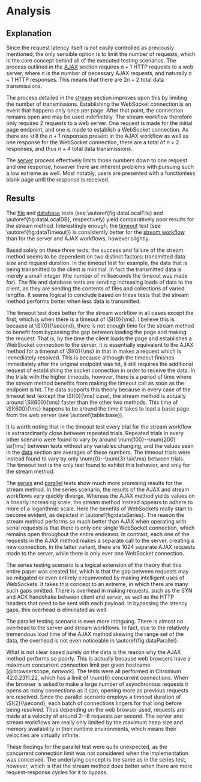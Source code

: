 # Analysis

## Explanation

Since the request latency itself is not easily controlled as previously mentioned, the only sensible option is to limit the number of requests, which is the core concept behind all of the executed testing scenarios.
The process outlined in the [AJAX](#ajax) section requires $n + 1$ HTTP requests to a web server, where $n$ is the number of necessary AJAX requests, and naturally $n + 1$ HTTP responses.
This means that there are $2n + 2$ total data transmissions.

The process detailed in the [stream](#stream) section improves upon this by limiting the number of transmissions.
Establishing the WebSocket connection is an event that happens only once per page.
After that point, the connection remains open and may be used indefinitely.
The stream workflow therefore only requires $2$ requests to a web server.
One request is made for the initial page endpoint, and one is made to establish a WebSocket connection.
As there are still the $n + 1$ responses present in the AJAX workflow as well as one response for the WebSocket connection, there are a total of $n + 2$ responses, and thus $n + 4$ total data transmissions.

The [server](#server) process effectively limits those numbers down to one request and one response, however there are inherent problems with pursuing such a low extreme as well.
Most notably, users are presented with a functionless blank page until the response is received.


## Results

The [file](#local-file) and [database](#local-database) tests (see \autoref{fig:dataLocalFile} and \autoref{fig:dataLocalDB}, respectively) yield comparatively poor results for the stream method.
Interestingly enough, the [timeout](#timeout) test (see \autoref{fig:dataTimeout}) is consistently better for the [stream workflow](#stream) than for the server and AJAX workflows, however slightly.

Based solely on these three tests, the success and failure of the stream method seems to be dependent on two distinct factors:  transmitted data size and request duration.
In the timeout test for example, the data that is being transmitted to the client is minimal.
In fact the transmitted data is merely a small integer (the number of milliseconds the timeout was made for).
The file and database tests are sending increasing loads of data to the client, as they are sending the contents of files and collections of varied lengths.
It seems logical to conclude based on these tests that the stream method performs better when less data is transmitted.

The timeout test does better for the stream workflow in all cases except the first, which is when there is a timeout of \SI{0}{\ms}.
I believe this is because at \SI{0}{\second}, there is not enough time for the stream method to benefit from bypassing the gap between loading the page and making the request.
That is, by the time the client loads the page and establishes a WebSocket connection to the server, it is essentially equivalent to the AJAX method for a timeout of \SI{0}{\ms} in that in makes a request which is immediately resolved.
This is because although the timeout finishes immediately after the original endpoint was hit, it still requires the additional request of establishing the socket connection in order to receive the data.
In the trials with the higher timeouts, however, there is a period of time where the stream method benefits from making the timeout call as soon as the endpoint is hit.
The data supports this theory because in every case of the timeout test (except the \SI{0}{\ms} case), the stream method is actually around \SI{600}{\ms} faster than the other two methods.
This time of \SI{600}{\ms} happens to be around the time it takes to load a basic page from the web server (see \autoref{table:base}).

It is worth noting that in the timeout test every trial for the stream workflow is extraordinarily close between repeated trials.
Repeated trials in every other scenario were found to vary by around \num{100}--\num{200} \si{\ms} between tests without any variables changing, and the values seen in the [data](#data) section are averages of these numbers.
The timeout trials were instead found to vary by only \num{0}--\num{3} \si{\ms} between trials.
The timeout test is the only test found to exhibit this behavior, and only for the stream method.

The [series](#series) and [parallel](#parallel) tests show much more promising results for the stream method.
In the series scenario, the results of the AJAX and stream workflows very quickly diverge.
Whereas the AJAX method yields values on a linearly increasing scale, the stream method instead appears to adhere to more of a logarithmic scale.
Here the benefits of WebSockets really start to become evident, as depicted in \autoref{fig:dataSeries}.
The reason the stream method performs so much better than AJAX when operating with serial requests is that there is only one single WebSocket connection, which remains open throughout the entire endeavor.
In contrast, each one of the requests in the AJAX method makes a separate call to the server, creating a new connection.
In the latter variant, there are 1024 separate AJAX requests made to the server, while there is only ever one WebSocket connection.

The series testing scenario is a logical extension of the theory that this entire paper was created for, which is that the gap between requests may be mitigated or even entirely circumvented by making intelligent uses of WebSockets.
It takes this concept to an extreme, in which there are many such gaps omitted.
There is overhead in making requests, such as the SYN and ACK handshake between client and server, as well as the HTTP headers that need to be sent with each payload.
In bypassing the latency gaps, this overhead is eliminated as well.

The parallel testing scenario is even more intriguing.
There is almost no overhead to the server and stream workflows.
In fact, due to the relatively tremendous load time of the AJAX method skewing the range set of the data, the overhead is not even noticeable in \autoref{fig:dataParallel}.

What is not clear based purely on the data is the reason why the AJAX method performs so poorly.
This is actually because web browsers have a maximum concurrent connection limit per given hostname [@browserscope, *network*].
The tests were all performed in Chromium 42.0.2311.22, which has a limit of \num{6} concurrent connections.
When the browser is asked to make a large number of asynchronous requests it opens as many connections as it can, opening more as previous requests are resolved.
Since the parallel scenario employs a timeout duration of \SI{2}{\second}, each batch of connections lingers for that long before being resolved.
Thus depending on the web browser used, requests are made at a velocity of around 2--8 requests per second.
The server and stream workflows are really only limited by the maximum heap size and memory availability in their runtime environments, which means their velocities are virtually infinite.

These findings for the parallel test were quite unexpected, as the concurrent connection limit was not considered when the implementation was conceived.
The underlying concept is the same as in the series test, however, which is that the stream method does better when there are more request-response cycles for it to bypass.
